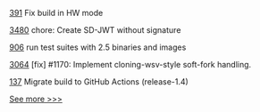 
[391](https://github.com/hyperledger-labs/private-data-objects/pull/391) Fix build in HW mode

[3480](https://github.com/hyperledger/aries-framework-go/pull/3480) chore: Create SD-JWT without signature

[906](https://github.com/hyperledger/fabric-samples/pull/906) run test suites with 2.5 binaries and images

[3064](https://github.com/hyperledger/iroha/pull/3064) [fix] #1170: Implement cloning-wsv-style soft-fork handling.

[137](https://github.com/hyperledger/fabric-gateway-java/pull/137) Migrate build to GitHub Actions (release-1.4)


[See more >>>](https://start-here.hyperledger.org/pull-requests)
